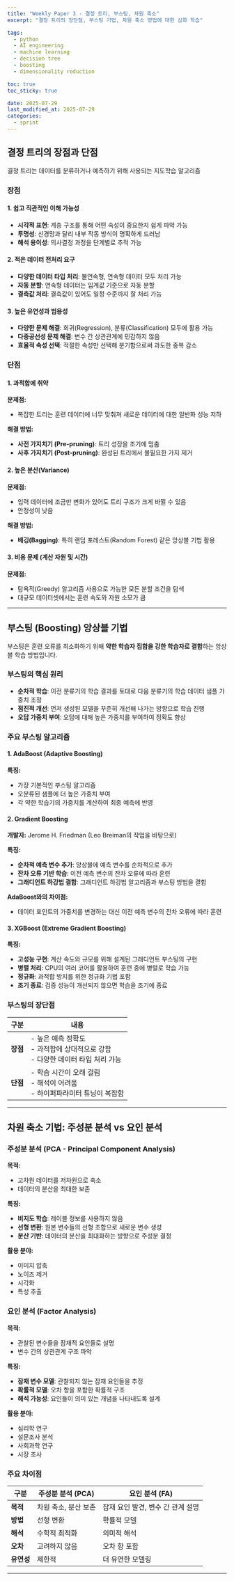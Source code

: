 ```yaml
---
title: "Weekly Paper 3 - 결정 트리, 부스팅, 차원 축소"
excerpt: "결정 트리의 장단점, 부스팅 기법, 차원 축소 방법에 대한 심화 학습"

tags:
  - python
  - AI engineering
  - machine learning
  - decision tree
  - boosting
  - dimensionality reduction

toc: true
toc_sticky: true

date: 2025-07-29
last_modified_at: 2025-07-29
categories: 
  - sprint
---
```


## 결정 트리의 장점과 단점

결정 트리는 데이터를 분류하거나 예측하기 위해 사용되는 지도학습 알고리즘

### 장점

#### 1. 쉽고 직관적인 이해 가능성

- **시각적 표현**: 계층 구조를 통해 어떤 속성이 중요한지 쉽게 파악 가능
- **투명성**: 신경망과 달리 내부 작동 방식이 명확하게 드러남
- **해석 용이성**: 의사결정 과정을 단계별로 추적 가능

#### 2. 적은 데이터 전처리 요구

- **다양한 데이터 타입 처리**: 불연속형, 연속형 데이터 모두 처리 가능
- **자동 분할**: 연속형 데이터는 임계값 기준으로 자동 분할
- **결측값 처리**: 결측값이 있어도 일정 수준까지 잘 처리 가능

#### 3. 높은 유연성과 범용성

- **다양한 문제 해결**: 회귀(Regression), 분류(Classification) 모두에 활용 가능
- **다중공선성 문제 해결**: 변수 간 상관관계에 민감하지 않음
- **효율적 속성 선택**: 적절한 속성만 선택해 분기함으로써 과도한 중복 감소

### 단점

#### 1. 과적합에 취약

**문제점:**
- 복잡한 트리는 훈련 데이터에 너무 맞춰져 새로운 데이터에 대한 일반화 성능 저하

**해결 방법:**
- **사전 가지치기 (Pre-pruning)**: 트리 성장을 조기에 멈춤
- **사후 가지치기 (Post-pruning)**: 완성된 트리에서 불필요한 가지 제거

#### 2. 높은 분산(Variance)

**문제점:**
- 입력 데이터에 조금만 변화가 있어도 트리 구조가 크게 바뀔 수 있음
- 안정성이 낮음

**해결 방법:**
- **배깅(Bagging)**: 특히 랜덤 포레스트(Random Forest) 같은 앙상블 기법 활용

#### 3. 비용 문제 (계산 자원 및 시간)

**문제점:**
- 탐욕적(Greedy) 알고리즘 사용으로 가능한 모든 분할 조건을 탐색
- 대규모 데이터셋에서는 훈련 속도와 자원 소모가 큼

---

## 부스팅 (Boosting) 앙상블 기법

부스팅은 훈련 오류를 최소화하기 위해 **약한 학습자 집합을 강한 학습자로 결합**하는 앙상블 학습 방법입니다.

### 부스팅의 핵심 원리

- **순차적 학습**: 이전 분류기의 학습 결과를 토대로 다음 분류기의 학습 데이터 샘플 가중치 조정
- **점진적 개선**: 먼저 생성된 모델을 꾸준히 개선해 나가는 방향으로 학습 진행
- **오답 가중치 부여**: 오답에 대해 높은 가중치를 부여하여 정확도 향상

### 주요 부스팅 알고리즘

#### 1. AdaBoost (Adaptive Boosting)

**특징:**
- 가장 기본적인 부스팅 알고리즘
- 오분류된 샘플에 더 높은 가중치 부여
- 각 약한 학습기의 가중치를 계산하여 최종 예측에 반영

#### 2. Gradient Boosting

**개발자:** Jerome H. Friedman (Leo Breiman의 작업을 바탕으로)

**특징:**
- **순차적 예측 변수 추가**: 앙상블에 예측 변수를 순차적으로 추가
- **잔차 오류 기반 학습**: 이전 예측 변수의 잔차 오류에 따라 훈련
- **그래디언트 하강법 결합**: 그래디언트 하강법 알고리즘과 부스팅 방법을 결합

**AdaBoost와의 차이점:**
- 데이터 포인트의 가중치를 변경하는 대신 이전 예측 변수의 잔차 오류에 따라 훈련

#### 3. XGBoost (Extreme Gradient Boosting)

**특징:**
- **고성능 구현**: 계산 속도와 규모를 위해 설계된 그래디언트 부스팅의 구현
- **병렬 처리**: CPU의 여러 코어를 활용하여 훈련 중에 병렬로 학습 가능
- **정규화**: 과적합 방지를 위한 정규화 기법 포함
- **조기 종료**: 검증 성능이 개선되지 않으면 학습을 조기에 종료

### 부스팅의 장단점

| 구분 | 내용 |
|------|------|
| **장점** | - 높은 예측 정확도<br>- 과적합에 상대적으로 강함<br>- 다양한 데이터 타입 처리 가능 |
| **단점** | - 학습 시간이 오래 걸림<br>- 해석이 어려움<br>- 하이퍼파라미터 튜닝이 복잡함 |

---

## 차원 축소 기법: 주성분 분석 vs 요인 분석

### 주성분 분석 (PCA - Principal Component Analysis)

**목적:**
- 고차원 데이터를 저차원으로 축소
- 데이터의 분산을 최대한 보존

**특징:**
- **비지도 학습**: 레이블 정보를 사용하지 않음
- **선형 변환**: 원본 변수들의 선형 조합으로 새로운 변수 생성
- **분산 기반**: 데이터의 분산을 최대화하는 방향으로 주성분 결정

**활용 분야:**
- 이미지 압축
- 노이즈 제거
- 시각화
- 특성 추출

### 요인 분석 (Factor Analysis)

**목적:**
- 관찰된 변수들을 잠재적 요인들로 설명
- 변수 간의 상관관계 구조 파악

**특징:**
- **잠재 변수 모델**: 관찰되지 않는 잠재 요인들을 추정
- **확률적 모델**: 오차 항을 포함한 확률적 구조
- **해석 가능성**: 요인들이 의미 있는 개념을 나타내도록 설계

**활용 분야:**
- 심리학 연구
- 설문조사 분석
- 사회과학 연구
- 시장 조사

### 주요 차이점

| 구분 | 주성분 분석 (PCA) | 요인 분석 (FA) |
|------|-------------------|----------------|
| **목적** | 차원 축소, 분산 보존 | 잠재 요인 발견, 변수 간 관계 설명 |
| **방법** | 선형 변환 | 확률적 모델 |
| **해석** | 수학적 최적화 | 의미적 해석 |
| **오차** | 고려하지 않음 | 오차 항 포함 |
| **유연성** | 제한적 | 더 유연한 모델링 |

---

